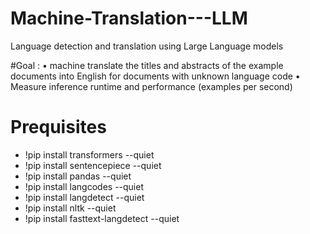 # Machine-Translation---LLM
Language detection and translation using Large Language models

#Goal : 
•	machine translate the titles and abstracts of the example documents into English for documents with unknown language code
•	Measure inference runtime and performance (examples per second)


# Prequisites
- !pip install transformers --quiet
- !pip install sentencepiece --quiet 
- !pip install pandas --quiet 
- !pip install langcodes  --quiet 
- !pip install langdetect --quiet 
- !pip install nltk --quiet 
- !pip install fasttext-langdetect --quiet 
